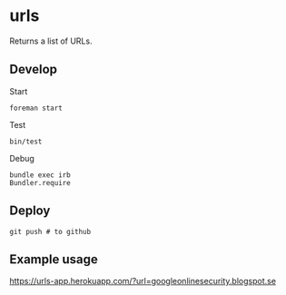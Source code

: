 # urls

Returns a list of URLs.

## Develop

Start

    foreman start

Test

    bin/test

Debug

    bundle exec irb
    Bundler.require

## Deploy

    git push # to github

## Example usage

https://urls-app.herokuapp.com/?url=googleonlinesecurity.blogspot.se
